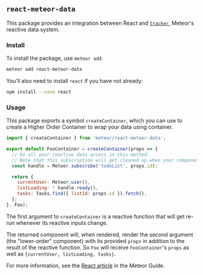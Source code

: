 ## `react-meteor-data`

This package provides an integration between React and [`tracker`](https://atmospherejs.com/meteor/tracker), Meteor's reactive data system.

### Install

To install the package, use `meteor add`:

```bash
meteor add react-meteor-data
```

You'll also need to install `react` if you have not already:

```bash
npm install --save react
```

### Usage

This package exports a symbol `createContainer`, which you can use to create a Higher Order Container to wrap your data using container.

```js
import { createContainer } from 'meteor/react-meteor-data';

export default FooContainer = createContainer(props => {
  // Do all your reactive data access in this method.
  // Note that this subscription will get cleaned up when your component is unmounted
  const handle = Meteor.subscribe('todoList', props.id);

  return {
    currentUser: Meteor.user(),
    listLoading: ! handle.ready(),
    tasks: Tasks.find({ listId: props.id }).fetch(),
  };
}, Foo);
```
The first argument to `createContainer` is a reactive function that will get re-run whenever its reactive inputs change.

The returned component will, when rendered, render the second argument (the "lower-order" component) with its provided `props` in addition to the result of the reactive function. So `Foo` will receive `FooContainer`'s `props` as well as `{currentUser, listLoading, tasks}`.

For more information, see the [React article](http://guide.meteor.com/react.html) in the Meteor Guide.

